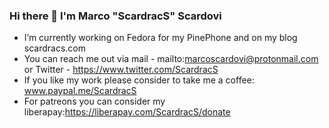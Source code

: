 ### Hi there 👋 I'm Marco "ScardracS" Scardovi

 - I’m currently working on Fedora for my PinePhone and on my blog scardracs.com
 - You can reach me out via mail - mailto:marcoscardovi@protonmail.com or Twitter - https://www.twitter.com/ScardracS
 - If you like my work please consider to take me a coffee: www.paypal.me/ScardracS
 - For patreons you can consider my liberapay:https://liberapay.com/ScardracS/donate
<!--
**ScardracS/ScardracS** is a ✨ _special_ ✨ repository because its `README.md` (this file) appears on your GitHub profile.

Here are some ideas to get you started:

- 🔭 I’m currently working on ...
- 🌱 I’m currently learning ...
- 👯 I’m looking to collaborate on ...
- 🤔 I’m looking for help with ...
- 💬 Ask me about ...
- 📫 How to reach me: ...
- 😄 Pronouns: ...
- ⚡ Fun fact: ...
-->
